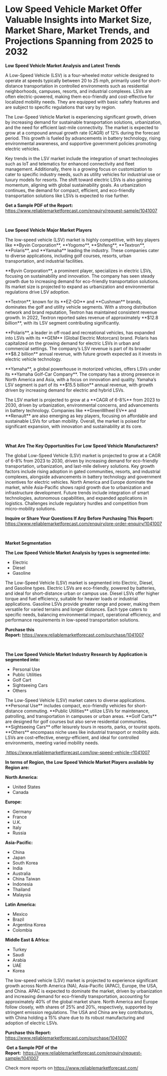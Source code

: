 <p><h1>Low Speed Vehicle Market Offer Valuable Insights into Market Size, Market Share, Market Trends, and Projections Spanning from 2025 to 2032</h1></p><p><strong>Low Speed Vehicle Market Analysis and Latest Trends</strong></p>
<p><p>A Low-Speed Vehicle (LSV) is a four-wheeled motor vehicle designed to operate at speeds typically between 20 to 25 mph, primarily used for short-distance transportation in controlled environments such as residential neighborhoods, campuses, resorts, and industrial complexes. LSVs are often electric-powered, making them eco-friendly and cost-effective for localized mobility needs. They are equipped with basic safety features and are subject to specific regulations that vary by region.</p><p>The Low-Speed Vehicle Market is experiencing significant growth, driven by increasing demand for sustainable transportation solutions, urbanization, and the need for efficient last-mile connectivity. The market is expected to grow at a compound annual growth rate (CAGR) of 12% during the forecast period. This growth is fueled by advancements in battery technology, rising environmental awareness, and supportive government policies promoting electric vehicles.</p><p>Key trends in the LSV market include the integration of smart technologies such as IoT and telematics for enhanced connectivity and fleet management. Additionally, there is a growing focus on customization to cater to specific industry needs, such as utility vehicles for industrial use or luxury models for resorts. The shift toward electric LSVs is also gaining momentum, aligning with global sustainability goals. As urbanization continues, the demand for compact, efficient, and eco-friendly transportation solutions like LSVs is expected to rise further.</p></p>
<p><strong>Get a Sample PDF of the Report:&nbsp;</strong> <a href="https://www.reliablemarketforecast.com/enquiry/request-sample/1041007?utm_campaign=1108&utm_medium=2&utm_source=Github&utm_content=ia&utm_term=23012025&utm_id=low-speed-vehicle">https://www.reliablemarketforecast.com/enquiry/request-sample/1041007</a></p>
<p>&nbsp;</p>
<p><strong>Low Speed Vehicle Major Market Players</strong></p>
<p><p>The low-speed vehicle (LSV) market is highly competitive, with key players like **Byvin Corporation**, **Yogomo**, **Shifeng**, **Textron**, **Polaris**, and **Yamaha** leading the industry. These companies cater to diverse applications, including golf courses, resorts, urban transportation, and industrial facilities.</p><p>**Byvin Corporation**, a prominent player, specializes in electric LSVs, focusing on sustainability and innovation. The company has seen steady growth due to increasing demand for eco-friendly transportation solutions. Its market size is projected to expand as urbanization and environmental regulations drive LSV adoption.</p><p>**Textron**, known for its **EZ-GO** and **Cushman** brands, dominates the golf and utility vehicle segments. With a strong distribution network and brand reputation, Textron has maintained consistent revenue growth. In 2022, Textron reported sales revenue of approximately **$12.8 billion**, with its LSV segment contributing significantly.</p><p>**Polaris**, a leader in off-road and recreational vehicles, has expanded into LSVs with its **GEM** (Global Electric Motorcars) brand. Polaris has capitalized on the growing demand for electric LSVs in urban and commercial settings. The company’s LSV revenue is part of its broader **$8.2 billion** annual revenue, with future growth expected as it invests in electric vehicle technology.</p><p>**Yamaha**, a global powerhouse in motorized vehicles, offers LSVs under its **Yamaha Golf-Car Company**. The company has a strong presence in North America and Asia, with a focus on innovation and quality. Yamaha’s LSV segment is part of its **$15.5 billion** annual revenue, with growth driven by increasing demand for electric and hybrid LSVs.</p><p>The LSV market is projected to grow at a **CAGR of 6-8%** from 2023 to 2030, driven by urbanization, environmental concerns, and advancements in battery technology. Companies like **GreenWheel EV** and **Renault** are also emerging as key players, focusing on affordable and sustainable LSVs for urban mobility. Overall, the market is poised for significant expansion, with innovation and sustainability at its core.</p></p>
<p>&nbsp;</p>
<p><strong>What Are The Key Opportunities For Low Speed Vehicle Manufacturers?</strong></p>
<p><p>The global Low-Speed Vehicle (LSV) market is projected to grow at a CAGR of 6-8% from 2023 to 2030, driven by increasing demand for eco-friendly transportation, urbanization, and last-mile delivery solutions. Key growth factors include rising adoption in gated communities, resorts, and industrial complexes, alongside advancements in battery technology and government incentives for electric vehicles. North America and Europe dominate the market, while Asia-Pacific shows rapid growth due to urbanization and infrastructure development. Future trends include integration of smart technologies, autonomous capabilities, and expanded applications in logistics. Challenges include regulatory hurdles and competition from micro-mobility solutions.</p></p>
<p><strong>Inquire or Share Your Questions If Any Before Purchasing This Report:</strong> <a href="https://www.reliablemarketforecast.com/enquiry/pre-order-enquiry/1041007?utm_campaign=1108&utm_medium=2&utm_source=Github&utm_content=ia&utm_term=23012025&utm_id=low-speed-vehicle">https://www.reliablemarketforecast.com/enquiry/pre-order-enquiry/1041007</a></p>
<p>&nbsp;</p>
<p><strong>Market Segmentation</strong></p>
<p><strong>The Low Speed Vehicle Market Analysis by types is segmented into:</strong></p>
<p><ul><li>Electric</li><li>Diesel</li><li>Gasoline</li></ul></p>
<p><p>The Low-Speed Vehicle (LSV) market is segmented into Electric, Diesel, and Gasoline types. Electric LSVs are eco-friendly, powered by batteries, and ideal for short-distance urban or campus use. Diesel LSVs offer higher torque and fuel efficiency, suitable for heavier loads or industrial applications. Gasoline LSVs provide greater range and power, making them versatile for varied terrains and longer distances. Each type caters to specific needs, balancing environmental impact, operational efficiency, and performance requirements in low-speed transportation solutions.</p></p>
<p><strong>Purchase this Report:&nbsp;</strong><a href="https://www.reliablemarketforecast.com/purchase/1041007?utm_campaign=1108&utm_medium=2&utm_source=Github&utm_content=ia&utm_term=23012025&utm_id=low-speed-vehicle">https://www.reliablemarketforecast.com/purchase/1041007</a></p>
<p>&nbsp;</p>
<p><strong>The Low Speed Vehicle Market Industry Research by Application is segmented into:</strong></p>
<p><ul><li>Personal Use</li><li>Public Utilities</li><li>Golf Cart</li><li>Sightseeing Cars</li><li>Others</li></ul></p>
<p><p>The Low-Speed Vehicle (LSV) market caters to diverse applications. **Personal Use** includes compact, eco-friendly vehicles for short-distance commuting. **Public Utilities** utilize LSVs for maintenance, patrolling, and transportation in campuses or urban areas. **Golf Carts** are designed for golf courses but also serve residential communities. **Sightseeing Cars** offer leisurely tours in resorts, parks, or tourist spots. **Others** encompass niche uses like industrial transport or mobility aids. LSVs are cost-effective, energy-efficient, and ideal for controlled environments, meeting varied mobility needs.</p></p>
<p><a href="https://www.reliablemarketforecast.com/low-speed-vehicle-r1041007?utm_campaign=1108&utm_medium=2&utm_source=Github&utm_content=ia&utm_term=23012025&utm_id=low-speed-vehicle">&nbsp;https://www.reliablemarketforecast.com/low-speed-vehicle-r1041007</a></p>
<p><strong>In terms of Region, the Low Speed Vehicle Market Players available by Region are:</strong></p>
<p>
    <p> <strong> North America: </strong>
        <ul>
            <li>United States</li>
            <li>Canada</li>
        </ul>
        </p> 
    <p> <strong> Europe: </strong>
        <ul>
            <li>Germany</li>
            <li>France</li>
            <li>U.K.</li>
            <li>Italy</li>
            <li>Russia</li>
        </ul>
        </p> 
    <p> <strong> Asia-Pacific: </strong>
        <ul>
            <li>China</li>
            <li>Japan</li>
            <li>South Korea</li>
            <li>India</li>
            <li>Australia</li>
            <li>China Taiwan</li>
            <li>Indonesia</li>
            <li>Thailand</li>
            <li>Malaysia</li>
        </ul>
        </p> 
    <p> <strong> Latin America: </strong>
        <ul>
            <li>Mexico</li>
            <li>Brazil</li>
            <li>Argentina Korea</li>
            <li>Colombia</li>
        </ul>
        </p> 
    <p> <strong> Middle East & Africa: </strong>
        <ul>
            <li>Turkey</li>
            <li>Saudi</li>
            <li>Arabia</li>
            <li>UAE</li>
            <li>Korea</li>
        </ul>
    </p>
    </p>
<p><p>The low-speed vehicle (LSV) market is projected to experience significant growth across North America (NA), Asia-Pacific (APAC), Europe, the USA, and China. APAC is expected to dominate the market, driven by urbanization and increasing demand for eco-friendly transportation, accounting for approximately 40% of the global market share. North America and Europe follow closely, with shares of 25% and 20%, respectively, supported by stringent emission regulations. The USA and China are key contributors, with China holding a 15% share due to its robust manufacturing and adoption of electric LSVs.</p></p>
<p><strong>Purchase this Report: </strong><a href="https://www.reliablemarketforecast.com/purchase/1041007?utm_campaign=1108&utm_medium=2&utm_source=Github&utm_content=ia&utm_term=23012025&utm_id=low-speed-vehicle">https://www.reliablemarketforecast.com/purchase/1041007</a></p>
<p>&nbsp;<strong>Get a Sample PDF of the Report:&nbsp;&nbsp;</strong><a href="https://www.reliablemarketforecast.com/enquiry/request-sample/1041007?utm_campaign=1108&utm_medium=2&utm_source=Github&utm_content=ia&utm_term=23012025&utm_id=low-speed-vehicle">https://www.reliablemarketforecast.com/enquiry/request-sample/1041007</a></p>
<p><strong></strong></p>
<p>Check more reports on <a href="https://www.reliablemarketforecast.com/?utm_campaign=1108&utm_medium=2&utm_source=Github&utm_content=ia&utm_term=23012025&utm_id=low-speed-vehicle">https://www.reliablemarketforecast.com/</a></p>